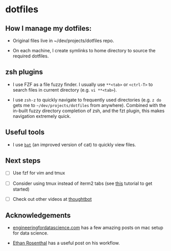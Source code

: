 # dotfiles

## How I manage my dotfiles:

- Original files live in ~/dev/projects/dotfiles repo.

- On each machine, I create symlinks to home directory to source the required dotfiles.



## zsh plugins

- I use FZF as a file fuzzy finder. I usually use `**<tab>` or `<ctrl-T>` to search files in current directory (e.g. `vi **<tab>`).

- I use `zsh-z` to quickly navigate to frequently used directories (e.g. `z do`
  gets me to `~/dev/projects/dotfiles` from anywhere). Combined with the
  in-built fuzzy directory completion of zsh, and the fzt plugin, this makes
  navigation extremely quick.

## Useful tools

- I use [`bat`](https://github.com/sharkdp/bat) (an improved version of cat) to
  quickly view files.


## Next steps

- [ ] Use fzf for vim and tmux

- [ ] Consider using tmux instead of iterm2 tabs (see
  [this](https://thoughtbot.com/upcase/tmux) tutorial to get started)

- [ ] Check out other videos at [thoughtbot](https://thoughtbot.com/)

## Acknowledgements

- [engineeringfordatascience.com](https://engineeringfordatascience.com/) has a
  few amazing posts on mac setup for data science.

- [Ethan
  Rosenthal](https://www.ethanrosenthal.com/2022/02/01/everything-gets-a-package/)
  has a useful post on his workflow.


